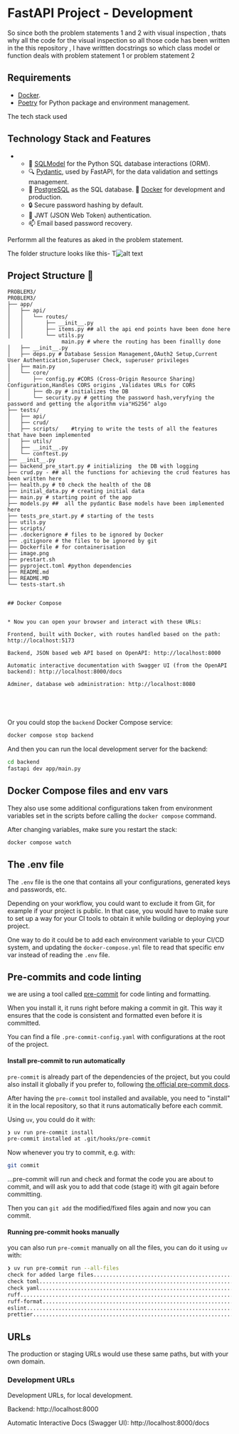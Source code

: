 # FastAPI Project - Development
So since both the problem statements 1 and 2  with visual inspection , thats why all the code for the visual inspection so all those code has been written in the this repository , I have  writtten docstrings so which class model or function deals with problem statement 1 or problem statement 2


## Requirements

* [Docker](https://www.docker.com/).
* [Poetry](https://python-poetry.org/) for Python package and environment management.



The tech stack used
## Technology Stack and Features

- 
    - 🧰 [SQLModel](https://sqlmodel.tiangolo.com) for the Python SQL database interactions (ORM).
    - 🔍 [Pydantic](https://docs.pydantic.dev), used by FastAPI, for the data validation and settings management.
    - 💾 [PostgreSQL](https://www.postgresql.org) as the SQL database.
     🐋 [Docker](https://www.docker.com) for development and production.
    - 🔒 Secure password hashing by default.
    - 🔑 JWT (JSON Web Token) authentication.
    - 📫 Email based password recovery.

Performm all the features as aked in the problem statement.



The folder structure looks like this-
T![alt text](image.png)


## Project Structure 📁
```
PROBLEM3/
PROBLEM3/
├── app/
│   ├── api/
│   │   └── routes/
│   │       ├── __init__.py 
│   │       ├── items.py ## all the api end points have been done here
│   │       └── utils.py
                 main.py # where the routing has been finallly done
│   ├── __init__.py
│   ├── deps.py # Database Session Management,OAuth2 Setup,Current User Authentication,Superuser Check, superuser privileges
│   ├── main.py
│   └── core/
│       ├── config.py #CORS (Cross-Origin Resource Sharing) Configuration,Handles CORS origins ,Validates URLs for CORS
│       ├── db.py # initializes the DB
│       └── security.py # getting the password hash,veryfying the password and getting the algorithm via"HS256" algo
├── tests/
│   ├── api/
│   ├── crud/
│   ├── scripts/    #trying to write the tests of all the features that have been implemented
│   ├── utils/
│   ├── __init__.py
│   └── conftest.py
├── __init__.py
├── backend_pre_start.py # initializing  the DB with logging
├── crud.py - ## all the functions for achieving the crud features has been written here
├── health.py # t0 check the health of the DB
├── initial_data.py # creating initial data
├── main.py # starting point of the app
├── models.py ##  all the pydantic Base models have been implemented here
├── tests_pre_start.py # starting of the tests
├── utils.py
├── scripts/
├── .dockerignore # files to be ignored by Docker
├── .gitignore # the files to be ignored by git
├── Dockerfile # for containerisation
├── image.png
├── prestart.sh
├── pyproject.toml #python dependencies
├── README.md
├── README.MD
└── tests-start.sh


## Docker Compose


* Now you can open your browser and interact with these URLs:

Frontend, built with Docker, with routes handled based on the path: http://localhost:5173

Backend, JSON based web API based on OpenAPI: http://localhost:8000

Automatic interactive documentation with Swagger UI (from the OpenAPI backend): http://localhost:8000/docs

Adminer, database web administration: http://localhost:8080





```

Or you could stop the `backend` Docker Compose service:

```bash
docker compose stop backend
```

And then you can run the local development server for the backend:

```bash
cd backend
fastapi dev app/main.py
```


## Docker Compose files and env vars

They also use some additional configurations taken from environment variables set in the scripts before calling the `docker compose` command.

After changing variables, make sure you restart the stack:

```bash
docker compose watch
```

## The .env file

The `.env` file is the one that contains all your configurations, generated keys and passwords, etc.

Depending on your workflow, you could want to exclude it from Git, for example if your project is public. In that case, you would have to make sure to set up a way for your CI tools to obtain it while building or deploying your project.

One way to do it could be to add each environment variable to your CI/CD system, and updating the `docker-compose.yml` file to read that specific env var instead of reading the `.env` file.

## Pre-commits and code linting

we are using a tool called [pre-commit](https://pre-commit.com/) for code linting and formatting.

When you install it, it runs right before making a commit in git. This way it ensures that the code is consistent and formatted even before it is committed.

You can find a file `.pre-commit-config.yaml` with configurations at the root of the project.

#### Install pre-commit to run automatically

`pre-commit` is already part of the dependencies of the project, but you could also install it globally if you prefer to, following [the official pre-commit docs](https://pre-commit.com/).

After having the `pre-commit` tool installed and available, you need to "install" it in the local repository, so that it runs automatically before each commit.

Using `uv`, you could do it with:

```bash
❯ uv run pre-commit install
pre-commit installed at .git/hooks/pre-commit
```

Now whenever you try to commit, e.g. with:

```bash
git commit
```

...pre-commit will run and check and format the code you are about to commit, and will ask you to add that code (stage it) with git again before committing.

Then you can `git add` the modified/fixed files again and now you can commit.

#### Running pre-commit hooks manually

you can also run `pre-commit` manually on all the files, you can do it using `uv` with:

```bash
❯ uv run pre-commit run --all-files
check for added large files..............................................Passed
check toml...............................................................Passed
check yaml...............................................................Passed
ruff.....................................................................Passed
ruff-format..............................................................Passed
eslint...................................................................Passed
prettier.................................................................Passed
```

## URLs

The production or staging URLs would use these same paths, but with your own domain.

### Development URLs

Development URLs, for local development.

Backend: http://localhost:8000

Automatic Interactive Docs (Swagger UI): http://localhost:8000/docs

